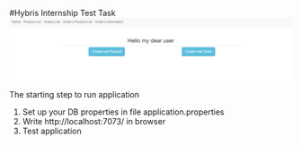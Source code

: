 #Hybris Internship Test Task
![img_1.png](img_1.png)

The starting step to run application
1. Set up your DB properties in file application.properties
2. Write http://localhost:7073/ in browser
3. Test application
